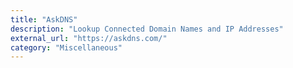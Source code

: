 ```yaml
---
title: "AskDNS"
description: "Lookup Connected Domain Names and IP Addresses"
external_url: "https://askdns.com/"
category: "Miscellaneous"
---
```


